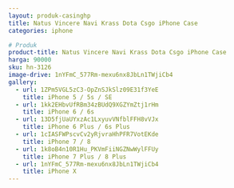```yaml
---
layout: produk-casinghp
title: Natus Vincere Navi Krass Dota Csgo iPhone Case
categories: iphone

# Produk
product-title: Natus Vincere Navi Krass Dota Csgo iPhone Case
harga: 90000
sku: hn-3126
image-drive: 1nYFmC_577Rm-mexu6nx8JbLn1TWjiCb4
gallery:
  - url: 1ZPm5VGL5zC3-OpZnSJkSlz09E31f3YeE
    title: iPhone 5 / 5s / SE
  - url: 1kk2EHbvUfRBm34zBUdQ9XGZYmZtj1rHm
    title: iPhone 6 / 6s
  - url: 13D5fjUaUYxzAc1LxyuvVNfblFFH8vVJx
    title: iPhone 6 Plus / 6s Plus
  - url: 1cIASFWPscvCv2yRjvraHhPFR7VotEKde
    title: iPhone 7 / 8
  - url: 1k8oB4n10R1Hu_PKVmFiiNGZNwWylFFUy
    title: iPhone 7 Plus / 8 Plus
  - url: 1nYFmC_577Rm-mexu6nx8JbLn1TWjiCb4
    title: iPhone X
---
```


